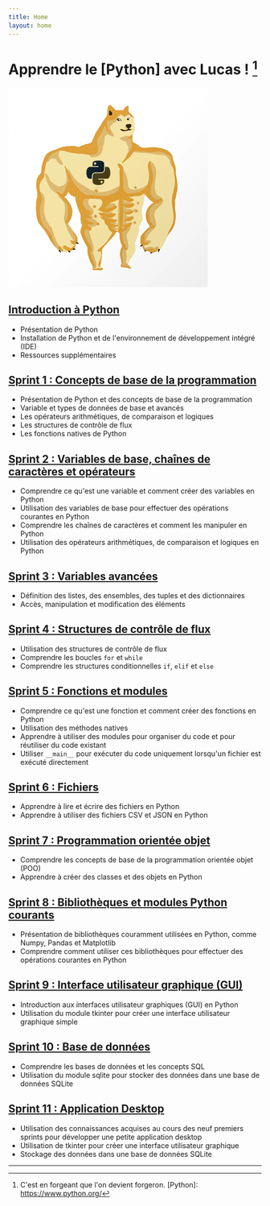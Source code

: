 ```yaml
---
title: Home
layout: home
---
```


# Apprendre le [Python] avec Lucas ! [^1]

![Doge Python](./docs/assets/doge.png)

## [Introduction à Python](docs/introduction.md)
- Présentation de Python
- Installation de Python et de l'environnement de développement intégré (IDE)
- Ressources supplémentaires

## [Sprint 1 : Concepts de base de la programmation](docs/01/course.md)
- Présentation de Python et des concepts de base de la programmation
- Variable et types de données de base et avancés
- Les opérateurs arithmétiques, de comparaison et logiques
- Les structures de contrôle de flux
- Les fonctions natives de Python

## [Sprint 2 : Variables de base, chaînes de caractères et opérateurs](docs/02/course.md)
- Comprendre ce qu'est une variable et comment créer des variables en Python
- Utilisation des variables de base pour effectuer des opérations courantes en Python
- Comprendre les chaînes de caractères et comment les manipuler en Python
- Utilisation des opérateurs arithmétiques, de comparaison et logiques en Python

## [Sprint 3 : Variables avancées](docs/03/course.md)
- Définition des listes, des ensembles, des tuples et des dictionnaires
- Accès, manipulation et modification des éléments

## [Sprint 4 : Structures de contrôle de flux](docs/04/course.md)
- Utilisation des structures de contrôle de flux
- Comprendre les boucles `for` et `while`
- Comprendre les structures conditionnelles `if`, `elif` et `else`

## [Sprint 5 : Fonctions et modules](docs/05/course.md)
- Comprendre ce qu'est une fonction et comment créer des fonctions en Python
- Utilisation des méthodes natives
- Apprendre à utiliser des modules pour organiser du code et pour réutiliser du code existant
- Utiliser `__main__` pour exécuter du code uniquement lorsqu'un fichier est exécuté directement

## [Sprint 6 : Fichiers](docs/06/course.md)
- Apprendre à lire et écrire des fichiers en Python
- Apprendre à utiliser des fichiers CSV et JSON en Python

## [Sprint 7 : Programmation orientée objet](docs/07/course.md)
- Comprendre les concepts de base de la programmation orientée objet (POO)
- Apprendre à créer des classes et des objets en Python

## [Sprint 8 : Bibliothèques et modules Python courants](docs/08/course.md)
- Présentation de bibliothèques couramment utilisées en Python, comme Numpy, Pandas et Matplotlib
- Comprendre comment utiliser ces bibliothèques pour effectuer des opérations courantes en Python

## [Sprint 9 : Interface utilisateur graphique (GUI)](docs/09/course.md)
- Introduction aux interfaces utilisateur graphiques (GUI) en Python
- Utilisation du module tkinter pour créer une interface utilisateur graphique simple

## [Sprint 10 : Base de données](docs/10/course.md)
- Comprendre les bases de données et les concepts SQL
- Utilisation du module sqlite pour stocker des données dans une base de données SQLite

## [Sprint 11 : Application Desktop](docs/11/course.md)
- Utilisation des connaissances acquises au cours des neuf premiers sprints pour développer une petite application desktop
- Utilisation de tkinter pour créer une interface utilisateur graphique
- Stockage des données dans une base de données SQLite

----

[^1]: C'est en forgeant que l'on devient forgeron.
[Python]: https://www.python.org/
